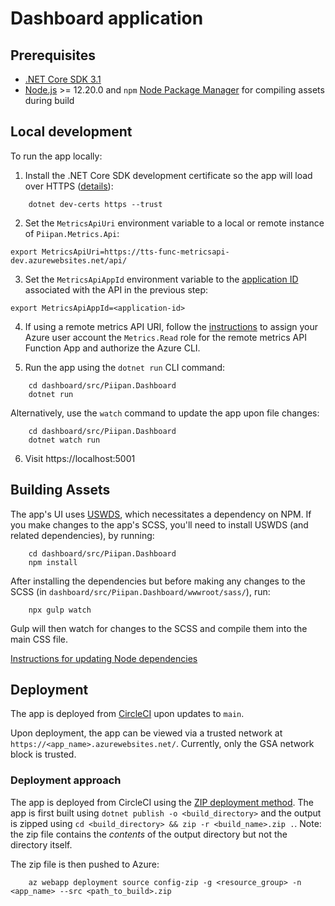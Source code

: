 # Dashboard application

## Prerequisites
- [.NET Core SDK 3.1](https://dotnet.microsoft.com/download)
- [Node.js](https://nodejs.org/en/) >= 12.20.0 and `npm` [Node Package Manager](https://docs.npmjs.com/downloading-and-installing-node-js-and-npm) for compiling assets during build

## Local development
To run the app locally:
1. Install the .NET Core SDK development certificate so the app will load over HTTPS ([details](https://docs.microsoft.com/en-us/aspnet/core/security/enforcing-ssl?view=aspnetcore-3.1&tabs=visual-studio#trust-the-aspnet-core-https-development-certificate-on-windows-and-macos)):
```
    dotnet dev-certs https --trust
```

2. Set the `MetricsApiUri` environment variable to a local or remote instance of `Piipan.Metrics.Api`:
```
export MetricsApiUri=https://tts-func-metricsapi-dev.azurewebsites.net/api/
```

3. Set the `MetricsApiAppId` environment variable to the [application ID](../../docs/securing-internal-apis.md#application-id-uri) associated with the API in the previous step:
```
export MetricsApiAppId=<application-id>
```

4. If using a remote metrics API URI, follow the [instructions](../../docs/securing-internal-apis.md) to assign your Azure user account the `Metrics.Read` role for the remote metrics API Function App and authorize the Azure CLI.

5. Run the app using the `dotnet run` CLI command:
```
    cd dashboard/src/Piipan.Dashboard
    dotnet run
```
Alternatively, use the `watch` command to update the app upon file changes:
```
    cd dashboard/src/Piipan.Dashboard
    dotnet watch run
```

6. Visit https://localhost:5001

## Building Assets

The app's UI uses [USWDS](https://designsystem.digital.gov/), which necessitates a dependency on NPM. If you make changes to the app's SCSS, you'll need to install USWDS (and related dependencies), by running:
```
    cd dashboard/src/Piipan.Dashboard
    npm install
```

After installing the dependencies but before making any changes to the SCSS (in `dashboard/src/Piipan.Dashboard/wwwroot/sass/`), run:
```
    npx gulp watch
```

Gulp will then watch for changes to the SCSS and compile them into the main CSS file.

[Instructions for updating Node dependencies](../../docs/node.md)

## Deployment

The app is deployed from [CircleCI](https://app.circleci.com/pipelines/github/18F/piipan) upon updates to `main`.

Upon deployment, the app can be viewed via a trusted network at `https://<app_name>.azurewebsites.net/`. Currently, only the GSA network block is trusted.

### Deployment approach

The app is deployed from CircleCI using the [ZIP deployment method](https://docs.microsoft.com/en-us/azure/app-service/deploy-zip). The app is first built using `dotnet publish -o <build_directory>` and the output is zipped using `cd <build_directory> && zip -r <build_name>.zip .`. Note: the zip file contains the *contents* of the output directory but not the directory itself.

The zip file is then pushed to Azure:

```
    az webapp deployment source config-zip -g <resource_group> -n <app_name> --src <path_to_build>.zip
```
